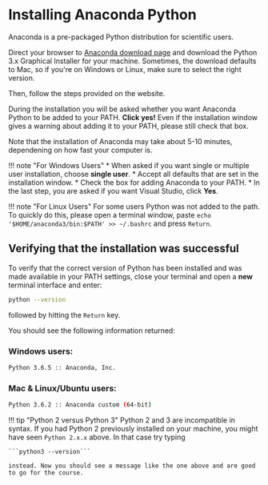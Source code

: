 # Installing Anaconda Python

Anaconda is a pre-packaged Python distribution for scientific users.

Direct your browser to [Anaconda download page](https://www.anaconda.com/download/) and download the Python 3.x Graphical Installer for your machine.
Sometimes, the download defaults to Mac, so if you're on Windows or Linux, make sure to select the right version.

Then, follow the steps provided on the website.

During the installation you will be asked whether you want Anaconda Python to be added to your PATH. **Click yes!** Even if the installation window gives a warning about adding it to your PATH, please still check that box.

Note that the installation of Anaconda may take about 5-10 minutes, dependening on how fast your computer is.

!!! note "For Windows Users"
    *   When asked if you want single or multiple user installation, choose **single user**.
    *   Accept all defaults that are set in the installation window.
    *   Check the box for adding Anaconda to your PATH.
    *   In the last step, you are asked if you want Visual Studio, click **Yes**.

!!! note "For Linux Users"
    For some users Python was not added to the path. To quickly do this, please open a terminal window, paste ```echo '$HOME/anaconda3/bin:$PATH' >> ~/.bashrc``` and press `Return`.

## Verifying that the installation was successful

To verify that the correct version of Python has been installed and was made available in your PATH settings, close your terminal and open a **new** terminal interface and enter:


```bash
python --version
```
followed by hitting the `Return` key.

You should see the following information returned:

###   Windows users:

```bash
Python 3.6.5 :: Anaconda, Inc.
```

###  Mac & Linux/Ubuntu users:

```bash
Python 3.6.2 :: Anaconda custom (64-bit)
```

!!! tip "Python 2 versus Python 3"
    Python 2 and 3 are incompatible in syntax. 
	If you had Python 2 previously installed on your machine, 
	you might have seen `Python 2.x.x` above. In that case try typing

    ```python3 --version```

    instead. Now you should see a message like the one above and are good to go for the course.
